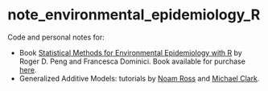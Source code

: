# note_environmental_epidemiology_R

Code and personal notes for:  
- Book [Statistical Methods for Environmental Epidemiology with R](https://www.biostat.jhsph.edu/~rpeng/useRbook/) 
by Roger D. Peng and Francesca Dominici. 
Book available for purchase [here](https://link.springer.com/book/10.1007/978-0-387-78167-9).  
- Generalized Additive Models: tutorials by [Noam Ross](https://noamross.github.io/gams-in-r-course/) 
and [Michael Clark](https://m-clark.github.io/generalized-additive-models/).  




